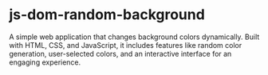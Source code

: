# js-dom-random-background
A simple web application that changes background colors dynamically. Built with HTML, CSS, and JavaScript, it includes features like random color generation, user-selected colors, and an interactive interface for an engaging experience.
